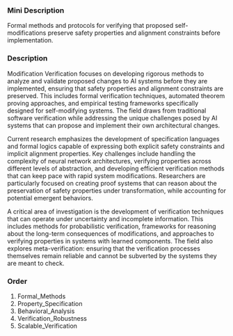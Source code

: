 ### Mini Description

Formal methods and protocols for verifying that proposed self-modifications preserve safety properties and alignment constraints before implementation.

### Description

Modification Verification focuses on developing rigorous methods to analyze and validate proposed changes to AI systems before they are implemented, ensuring that safety properties and alignment constraints are preserved. This includes formal verification techniques, automated theorem proving approaches, and empirical testing frameworks specifically designed for self-modifying systems. The field draws from traditional software verification while addressing the unique challenges posed by AI systems that can propose and implement their own architectural changes.

Current research emphasizes the development of specification languages and formal logics capable of expressing both explicit safety constraints and implicit alignment properties. Key challenges include handling the complexity of neural network architectures, verifying properties across different levels of abstraction, and developing efficient verification methods that can keep pace with rapid system modifications. Researchers are particularly focused on creating proof systems that can reason about the preservation of safety properties under transformation, while accounting for potential emergent behaviors.

A critical area of investigation is the development of verification techniques that can operate under uncertainty and incomplete information. This includes methods for probabilistic verification, frameworks for reasoning about the long-term consequences of modifications, and approaches to verifying properties in systems with learned components. The field also explores meta-verification: ensuring that the verification processes themselves remain reliable and cannot be subverted by the systems they are meant to check.

### Order

1. Formal_Methods
2. Property_Specification
3. Behavioral_Analysis
4. Verification_Robustness
5. Scalable_Verification
